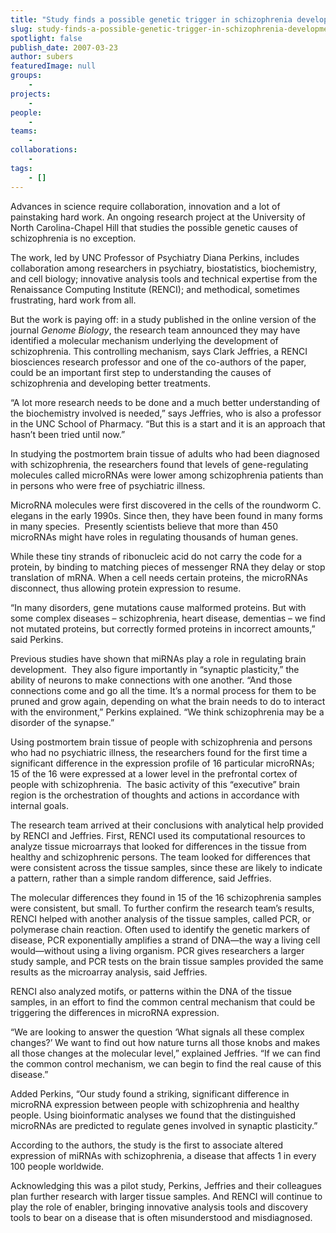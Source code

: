 ```yaml
---
title: "Study finds a possible genetic trigger in schizophrenia development"
slug: study-finds-a-possible-genetic-trigger-in-schizophrenia-development
spotlight: false
publish_date: 2007-03-23
author: subers
featuredImage: null
groups:
    - 
projects:
    - 
people:
    - 
teams: 
    - 
collaborations:
    - 
tags:
    - []
---
```

Advances in science require collaboration, innovation and a lot of painstaking hard work. An ongoing research project at the University of North Carolina-Chapel Hill that studies the possible genetic causes of schizophrenia is no exception.<!--more-->

The work, led by UNC Professor of Psychiatry Diana Perkins, includes collaboration among researchers in psychiatry, biostatistics, biochemistry, and cell biology; innovative analysis tools and technical expertise from the Renaissance Computing Institute (RENCI); and methodical, sometimes frustrating, hard work from all.

But the work is paying off: in a study published in the online version of the journal <em>Genome Biology</em>, the research team announced they may have identified a molecular mechanism underlying the development of schizophrenia. This controlling mechanism, says Clark Jeffries, a RENCI biosciences research professor and one of the co-authors of the paper, could be an important first step to understanding the causes of schizophrenia and developing better treatments.

“A lot more research needs to be done and a much better understanding of the biochemistry involved is needed,” says Jeffries, who is also a professor in the UNC School of Pharmacy. “But this is a start and it is an approach that hasn’t been tried until now.”

In studying the postmortem brain tissue of adults who had been diagnosed with schizophrenia, the researchers found that levels of gene-regulating molecules called microRNAs were lower among schizophrenia patients than in persons who were free of psychiatric illness.

MicroRNA molecules were first discovered in the cells of the roundworm C. elegans in the early 1990s. Since then, they have been found in many forms in many species.  Presently scientists believe that more than 450 microRNAs might have roles in regulating thousands of human genes.

While these tiny strands of ribonucleic acid do not carry the code for a protein, by binding to matching pieces of messenger RNA they delay or stop translation of mRNA. When a cell needs certain proteins, the microRNAs disconnect, thus allowing protein expression to resume.

“In many disorders, gene mutations cause malformed proteins. But with some complex diseases – schizophrenia, heart disease, dementias – we find not mutated proteins, but correctly formed proteins in incorrect amounts,” said Perkins.

Previous studies have shown that miRNAs play a role in regulating brain development.  They also figure importantly in “synaptic plasticity,” the ability of neurons to make connections with one another. “And those connections come and go all the time. It’s a normal process for them to be pruned and grow again, depending on what the brain needs to do to interact with the environment,” Perkins explained. “We think schizophrenia may be a disorder of the synapse.”

Using postmortem brain tissue of people with schizophrenia and persons who had no psychiatric illness, the researchers found for the first time a significant difference in the expression profile of 16 particular microRNAs; 15 of the 16 were expressed at a lower level in the prefrontal cortex of people with schizophrenia.  The basic activity of this “executive” brain region is the orchestration of thoughts and actions in accordance with internal goals.

The research team arrived at their conclusions with analytical help provided by RENCI and Jeffries. First, RENCI used its computational resources to analyze tissue microarrays that looked for differences in the tissue from healthy and schizophrenic persons. The team looked for differences that were consistent across the tissue samples, since these are likely to indicate a pattern, rather than a simple random difference, said Jeffries.

The molecular differences they found in 15 of the 16 schizophrenia samples were consistent, but small. To further confirm the research team’s results, RENCI helped with another analysis of the tissue samples, called PCR, or polymerase chain reaction. Often used to identify the genetic markers of disease, PCR exponentially amplifies a strand of DNA—the way a living cell would—without using a living organism. PCR gives researchers a larger study sample, and PCR tests on the brain tissue samples provided the same results as the microarray analysis, said Jeffries.

RENCI also analyzed motifs, or patterns within the DNA of the tissue samples, in an effort to find the common central mechanism that could be triggering the differences in microRNA expression.

“We are looking to answer the question ‘What signals all these complex changes?’ We want to find out how nature turns all those knobs and makes all those changes at the molecular level,” explained Jeffries. “If we can find the common control mechanism, we can begin to find the real cause of this disease.”

Added Perkins, “Our study found a striking, significant difference in microRNA expression between people with schizophrenia and healthy people. Using bioinformatic analyses we found that the distinguished microRNAs are predicted to regulate genes involved in synaptic plasticity.”

According to the authors, the study is the first to associate altered expression of miRNAs with schizophrenia, a disease that affects 1 in every 100 people worldwide.

Acknowledging this was a pilot study, Perkins, Jeffries and their colleagues plan further research with larger tissue samples. And RENCI will continue to play the role of enabler, bringing innovative analysis tools and discovery tools to bear on a disease that is often misunderstood and misdiagnosed.
